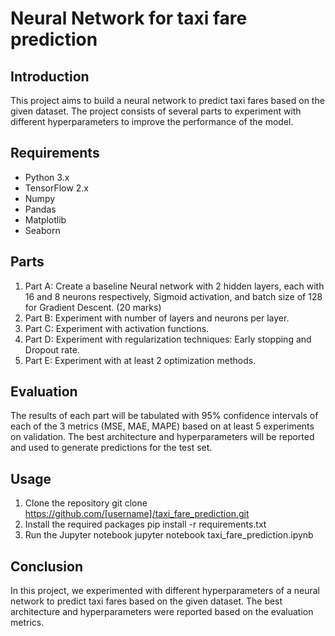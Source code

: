 # Neural Network for taxi fare prediction

## Introduction
This project aims to build a neural network to predict taxi fares based on the given dataset. The project consists of several parts to experiment with different hyperparameters to improve the performance of the model.

## Requirements
- Python 3.x
- TensorFlow 2.x
- Numpy
- Pandas
- Matplotlib
- Seaborn

## Parts
1. Part A: Create a baseline Neural network with 2 hidden layers, each with 16 and 8 neurons respectively, Sigmoid activation, and batch size of 128 for Gradient Descent. (20 marks)
2. Part B: Experiment with number of layers and neurons per layer.
3. Part C: Experiment with activation functions.
4. Part D: Experiment with regularization techniques: Early stopping and Dropout rate. 
5. Part E: Experiment with at least 2 optimization methods. 

## Evaluation
The results of each part will be tabulated with 95% confidence intervals of each of the 3 metrics (MSE, MAE, MAPE) based on at least 5 experiments on validation. The best architecture and hyperparameters will be reported and used to generate predictions for the test set.

## Usage
1. Clone the repository
git clone https://github.com/[username]/taxi_fare_prediction.git
2. Install the required packages
pip install -r requirements.txt
3. Run the Jupyter notebook
jupyter notebook taxi_fare_prediction.ipynb

## Conclusion
In this project, we experimented with different hyperparameters of a neural network to predict taxi fares based on the given dataset. The best architecture and hyperparameters were reported based on the evaluation metrics.

